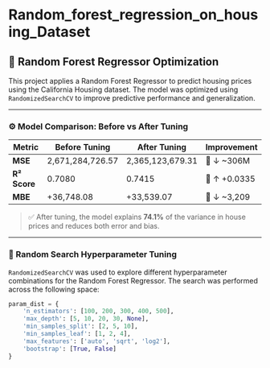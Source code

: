 # Random_forest_regression_on_housing_Dataset

## 🧠 Random Forest Regressor Optimization

This project applies a Random Forest Regressor to predict housing prices using the California Housing dataset. The model was optimized using `RandomizedSearchCV` to improve predictive performance and generalization.

---

### ⚙️ Model Comparison: Before vs After Tuning

| Metric         | Before Tuning                | After Tuning                 | Improvement       |
|----------------|------------------------------|------------------------------|--------------------|
| **MSE**        | 2,671,284,726.57             | 2,365,123,679.31             | 🔽 ↓ ~306M         |
| **R² Score**   | 0.7080                       | 0.7415                       | 🔼 ↑ +0.0335        |
| **MBE**        | +36,748.08                   | +33,539.07                   | 🔽 ↓ ~3,209         |

> ✅ After tuning, the model explains **74.1%** of the variance in house prices and reduces both error and bias.

---

### 🧪 Random Search Hyperparameter Tuning

`RandomizedSearchCV` was used to explore different hyperparameter combinations for the Random Forest Regressor. The search was performed across the following space:

```python
param_dist = {
    'n_estimators': [100, 200, 300, 400, 500],
    'max_depth': [5, 10, 20, 30, None],
    'min_samples_split': [2, 5, 10],
    'min_samples_leaf': [1, 2, 4],
    'max_features': ['auto', 'sqrt', 'log2'],
    'bootstrap': [True, False]
}
